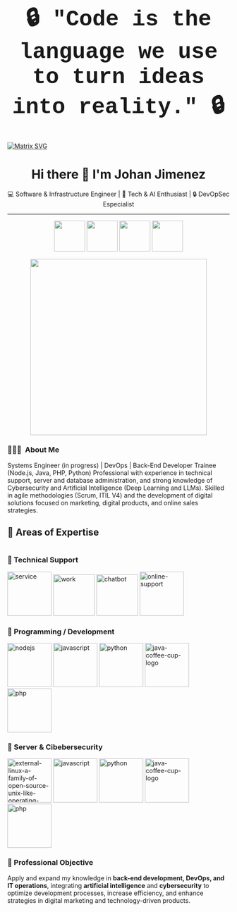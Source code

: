<div align="center">

<h1 style="font-family: 'Courier New', monospace; font-size: 50px;">
🔒 "Code is the language we use to turn ideas into reality." 🔒
</h1>

</div>



 [![Matrix SVG](https://raw.githubusercontent.com/rodrigograca31/rodrigograca31/master/matrix.svg)](https://www.youtube.com/watch?v=SDkAGkd4NLc) 

 <div align="center">

# Hi there 👋 I'm Johan Jimenez  

💻 Software & Infrastructure Engineer | 🚀 Tech & AI Enthusiast | 🔒 DevOpSec Especialist

---

</div>

<p align="center">
  <a href="https://www.linkedin.com/in/tuusuario"><img width="70" height="70" src="https://img.icons8.com/ios-filled/30/0A66C2/linkedin.png"/></a>
  <a href="https://github.com/tuusuario"><img width="70" height="70" src="https://img.icons8.com/ios-filled/30/ffffff/github.png"/></a>
  <a href="https://x.com/tuusuario"><img width="70" height="70" src="https://img.icons8.com/ios-filled/30/1DA1F2/twitter.png"/></a>
  <a href="https://www.instagram.com/tuusuario"><img width="70" height="70" src="https://img.icons8.com/ios-filled/30/E4405F/instagram-new.png"/></a>
</p>


<!--
**jsebas2220/jsebas2220** is a ✨ _special_ ✨ repository because its `README.md` (this file) appears on your GitHub profile.

<!-- ## 👋 &nbsp;Hey there! I'm Johan Jimenez -->

<div align="center">
  <img src="https://media.giphy.com/media/qgQUggAC3Pfv687qPC/giphy.gif" width="400"/>
</div>


### 👨🏻‍💻 &nbsp;About Me

Systems Engineer (in progress) | DevOps | Back-End Developer Trainee (Node.js, Java, PHP, Python)
Professional with experience in technical support, server and database administration, and strong knowledge of Cybersecurity and Artificial Intelligence (Deep Learning and LLMs). Skilled in agile methodologies (Scrum, ITIL V4) and the development of digital solutions focused on marketing, digital products, and online sales strategies.

## 🚀 Areas of Expertise  

<div style="display: flex; gap: 20px;">

<div style="flex: 1;">

### 🔹 Technical Support  
<p align="left">
  <a href="https://www.linkedin.com/in/tuusuario"><img width="100" height="100" src="https://img.icons8.com/3d-fluency/94/service.png" alt="service"/></a>
  <a href="https://github.com/tuusuario"><img width="94" height="94" src="https://img.icons8.com/3d-fluency/94/work.png" alt="work"/></a>
  <a href="https://x.com/tuusuario"><img width="94" height="94" src="https://img.icons8.com/3d-fluency/94/chatbot.png" alt="chatbot"/></a>
  <a href="https://www.instagram.com/tuusuario"><img width="100" height="100" src="https://img.icons8.com/pin/100/online-support.png" alt="online-support"/></a>
</p>

### 🔹 Programming / Development  
<p align="left">
  <a href="https://www.linkedin.com/in/tuusuario"><img width="100" height="100" src="https://img.icons8.com/color/48/nodejs.png" alt="nodejs"/></a>
  <a href="https://github.com/tuusuario"><img width="100" height="100" src="https://img.icons8.com/arcade/64/javascript.png" alt="javascript"/></a>
  <a href="https://x.com/tuusuario"><img width="100" height="100" src="https://img.icons8.com/plasticine/100/python.png" alt="python"/></a>
  <a href="https://www.instagram.com/tuusuario"><img width="100" height="100" src="https://img.icons8.com/3d-fluency/94/java-coffee-cup-logo.png" alt="java-coffee-cup-logo"/></a>
  <a href="https://www.instagram.com/tuusuario"><img width="100" height="100" src="https://img.icons8.com/arcade/64/php.png" alt="php"/></a>
</p>

<div style="flex: 1;">

### 🔹 Server & Cibebersecurity  
<p align="left">
  <a href="https://www.linkedin.com/in/tuusuario"><img width="100" height="100" src="https://img.icons8.com/external-tal-revivo-shadow-tal-revivo/24/external-linux-a-family-of-open-source-unix-like-operating-systems-based-on-the-linux-kernel-logo-shadow-tal-revivo.png" alt="external-linux-a-family-of-open-source-unix-like-operating-systems-based-on-the-linux-kernel-logo-shadow-tal-revivo"/></a>
  <a href="https://github.com/tuusuario"><img width="100" height="100" src="https://img.icons8.com/arcade/64/javascript.png" alt="javascript"/></a>
  <a href="https://x.com/tuusuario"><img width="100" height="100" src="https://img.icons8.com/plasticine/100/python.png" alt="python"/></a>
  <a href="https://www.instagram.com/tuusuario"><img width="100" height="100" src="https://img.icons8.com/3d-fluency/94/java-coffee-cup-logo.png" alt="java-coffee-cup-logo"/></a>
  <a href="https://www.instagram.com/tuusuario"><img width="100" height="100" src="https://img.icons8.com/arcade/64/php.png" alt="php"/></a>
</p>

### 🎯 Professional Objective  
Apply and expand my knowledge in **back-end development, DevOps, and IT operations**, integrating **artificial intelligence** and **cybersecurity** to optimize development processes, increase efficiency, and enhance strategies in digital marketing and technology-driven products.  

</div>
</div>


